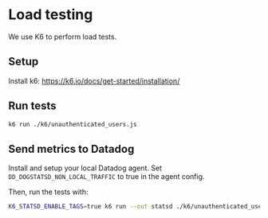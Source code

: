 # Load testing

We use K6 to perform load tests.

## Setup

Install k6: https://k6.io/docs/get-started/installation/

## Run tests

```sh
k6 run ./k6/unauthenticated_users.js
```

## Send metrics to Datadog

Install and setup your local Datadog agent. Set `DD_DOGSTATSD_NON_LOCAL_TRAFFIC` to true in the agent config.

Then, run the tests with:

```sh
K6_STATSD_ENABLE_TAGS=true k6 run --out statsd ./k6/unauthenticated_users.js
```
